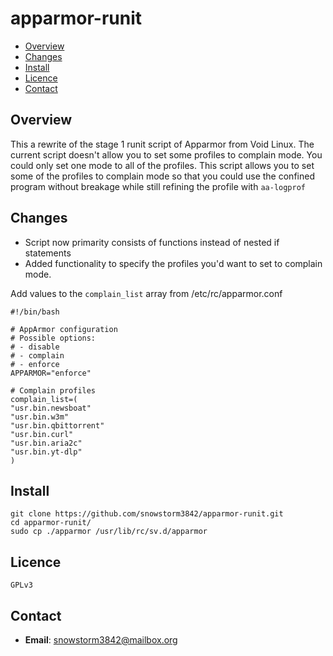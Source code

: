 # apparmor-runit

* [Overview](#overview)
* [Changes](#changes)
* [Install](#install)
* [Licence](#licence)
* [Contact](#contact)

## Overview

This a rewrite of the stage 1 runit script of Apparmor from Void Linux. The current
script doesn't allow you to set some profiles to complain mode. You could only set one
mode to all of the profiles. This script allows you to set some of the profiles to
complain mode so that you could use the confined program without breakage while still
refining the profile with `aa-logprof`

## Changes

- Script now primarity consists of functions instead of nested if statements
- Added functionality to specify the profiles you'd want to set to complain mode.

Add values to the `complain_list` array from /etc/rc/apparmor.conf

    #!/bin/bash

    # AppArmor configuration
    # Possible options:
    # - disable
    # - complain
    # - enforce
    APPARMOR="enforce"

    # Complain profiles
    complain_list=(
    "usr.bin.newsboat"
    "usr.bin.w3m"
    "usr.bin.qbittorrent"
    "usr.bin.curl"
    "usr.bin.aria2c"
    "usr.bin.yt-dlp"
    )

## Install

    git clone https://github.com/snowstorm3842/apparmor-runit.git
    cd apparmor-runit/
    sudo cp ./apparmor /usr/lib/rc/sv.d/apparmor

## Licence

    GPLv3

## Contact

- **Email**: snowstorm3842@mailbox.org
